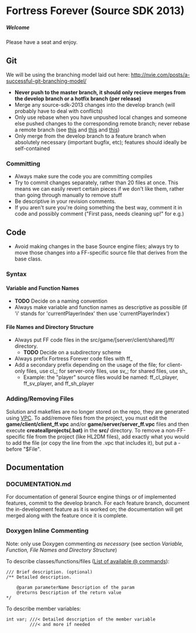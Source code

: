 # Fortress Forever (Source SDK 2013)

##### Welcome

Please have a seat and enjoy.

## Git

We will be using the branching model laid out here: http://nvie.com/posts/a-successful-git-branching-model/

* __Never push to the master branch, it should only recieve merges from the develop branch or a hotfix branch (per release)__
* Merge any source-sdk-2013 changes into the develop branch (will probably have to deal with conflicts)
* Only use rebase when you have unpushed local changes and someone else pushed changes to the corresponding remote branch; never rebase a remote branch (see [this](https://github.com/dchelimsky/rspec/wiki/Topic-Branches) and [this](http://ginsys.eu/git-and-github-keeping-a-feature-branch-updated-with-upstream/) and [this](http://www.jarrodspillers.com/git/2009/08/19/git-merge-vs-git-rebase-avoiding-rebase-hell.html))
* Only merge from the develop branch to a feature branch when absolutely necessary (important bugfix, etc); features should ideally be self-contained

### Committing

* Always make sure the code you are committing compiles
* Try to commit changes separately, rather than 20 files at once. This means we can easily revert certain pieces if we don't like them, rather than going through manually to remove stuff
* Be descriptive in your revision comments.
* If you aren't sure you're doing something the best way, comment it in code and possibly comment ("First pass, needs cleaning up!" for e.g.)

## Code

* Avoid making changes in the base Source engine files; always try to move those changes into a FF-specific source file that derives from the base class.

### Syntax

#### Variable and Function Names

* __TODO__ Decide on a naming convention
* Always make variable and function names as descriptive as possible (if 'i' stands for 'currentPlayerIndex' then use 'currentPlayerIndex')

#### File Names and Directory Structure

* Always put FF code files in the src/game/\[server/client/shared\]/ff/ directory.
    * __TODO__ Decide on a subdirectory scheme
* Always prefix Fortress Forever code files with ff_
* Add a secondary prefix depending on the usage of the file; for client-only files, use cl\_; for server-only files, use sv\_; for shared files, use sh\_
    * Example: the "player" source files would be named: ff\_cl\_player, ff\_sv\_player, and ff\_sh\_player

### Adding/Removing Files

Solution and makefiles are no longer stored on the repo, they are generated using [VPC](https://developer.valvesoftware.com/wiki/Valve_Project_Creator). To add/remove files from the project, you must edit the __game/client/client_ff.vpc__ and/or __game/server/server_ff.vpc__ files and then execute __createallprojects(.bat)__ in the __src/__ directory. To remove a non-FF-specific file from the project (like HL2DM files), add exactly what you would to add the file (or copy the line from the .vpc that includes it), but put a - before "$File".

## Documentation

### DOCUMENTATION.md

For documentation of general Source engine things or of implemented features, commit to the develop branch. For each feature branch, document the in-development feature as it is worked on; the documentation will get merged along with the feature once it is complete.

### Doxygen Inline Commenting

Note: only use Doxygen commenting *as necessary* (see section *Variable, Function, File Names and Directory Structure*)

To describe classes/functions/files ([List of available @ commands](http://www.stack.nl/~dimitri/doxygen/manual/commands.html#cmdreturns)):

    /// Brief description. (optional)
    /** Detailed description. 

        @param parameterName Description of the param
        @returns Description of the return value
    */

To describe member variables:

    int var; ///< Detailed description of the member variable
             ///< and more if needed
